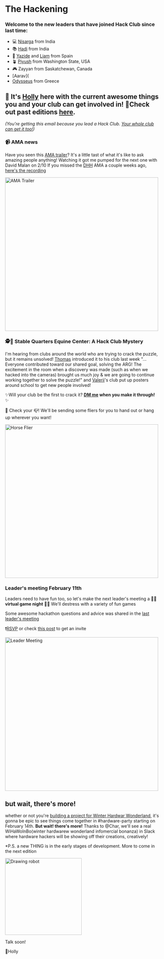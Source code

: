 # **The Hackening**

### Welcome to the new leaders that have joined Hack Club since last time:

* 💻 [Nisarga](https://hackclub.slack.com/team/U03BR5C6D2N) from India
* 📚 [Hadi](https://hackclub.slack.com/team/U04C8SRCSG7) from India
* 🏐 [Yazide](https://hackclub.slack.com/team/U04HR4S564A) and [Liam](https://hackclub.slack.com/team/U04K3K6HUF7) from Spain
* 🪴 [Piyush](https://hackclub.slack.com/team/U04FSSLN5V0) from Washington State, USA
* 🎮 Zayyan from Saskatchewan, Canada
*  [Aarav](
*  [Odysseus](https://hackclub.slack.com/team/U04KXCYU4CD) from Greece


## 👋 It's [Holly](https://hackclub.slack.com/team/U03M1H014CX) here with the current awesome things you and your club can get involved in! 💫Check out past editions [here](https://workshops.hackclub.com/leader-newsletters/).

*(You're getting this email because you lead a Hack Club. [Your whole club can get it too!](https://airtable.com/shrehIGl77kf2cSPZ))*


### 📹 AMA news

Have you seen this [AMA trailer](https://www.youtube.com/watch?v=O1J1pwGPQXY)? It's a little tast of what it's like to ask amazing people anything! Watching it got me pumped for the next one with David Malan on 2/10
If you missed the [DHH](https://dhh.dk/) AMA a couple weeks ago, [here's the recording](https://www.youtube.com/watch?v=dVWtWwBydB8)

<img src="https://cloud-c139np0g3-hack-club-bot.vercel.app/0image.png" alt="AMA Trailer" width="500"/>


### 🕵️🐴 Stable Quarters Equine Center: A Hack Club Mystery

I'm hearing from clubs around the world who are trying to crack the puzzle, but it remains unsolved! [Thomas](https://hackclub.slack.com/team/U041FQB8VK2) introduced it to his club last week "... Everyone contributed toward our shared goal, solving the ARG! The excitement in the room when a discovery was made (such as when we hacked into the cameras) brought us much joy & we are going to continue working together to solve the puzzle!" and [Valerii](https://hackclub.slack.com/team/U04AQ63DBHQ)'s club put up posters around school to get new people involved! 

✨Will your club be the first to crack it? **[DM me](https://hackclub.slack.com/archives/D03M9GUHV1C) when you make it through!** ✨

👀 Check your 📪! We'll be sending some fliers for you to hand out or hang up wherever you want!

<img src="https://cloud-qvdpxmbld-hack-club-bot.vercel.app/0unnamed.png" alt="Horse Flier" width="500"/>


### Leader's meeting February 11th

Leaders need to have fun too, so let's make the next leader's meeting a 🎲🎇 **virtual game night** 🎇🎲 We'll destress with a variety of fun games 

Some awesome hackathon questions and advice was shared in the [last leader's meeting](https://mit.zoom.us/rec/share/AraDU5etS9oqi0a3NqkZZwe_cYDU0yPrxO2H_S2iTsh_9riDDb2OFFRl3ugRPtjv.R75IfFooC4dmj-HB)

❗[RSVP](https://airtable.com/shrSaSye2Hn0rnD25) or check [this post](https://hackclub.slack.com/archives/C02PA5G01ND/p1674017359582029) to get an invite

<img src="https://cloud-41osozq87-hack-club-bot.vercel.app/0image.png" alt="Leader Meeting" width="500"/>

## but wait, there's more!
whether or not you're [building a project for Winter Hardwar Wonderland](https://winterlings.dino.icu/), it's gonna be epic to see things come together in  #hardware-party starting on February 14th. **But wait! there's more!** Thanks to @Char, we'll see a real WiHaWoInBo(winter hardwarew wonderland infomercial bonanza) in Slack where hardware hackers will be showing off their creations, creatively!  


*P.S. a new THING is in the early stages of development. More to come in the next edition 

<img src="https://user-images.githubusercontent.com/72365100/216352827-82c26dd4-0681-434b-94f1-bc957c50491e.gif" alt="Drawing robot" width="250"/>

Talk soon!

💖Holly
